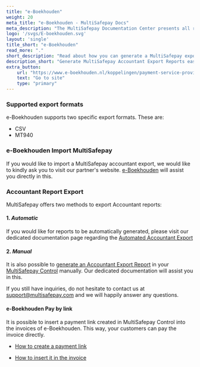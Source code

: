 ```yaml
---
title: "e-Boekhouden"
weight: 20
meta_title: "e-Boekhouden - MultiSafepay Docs"
meta_description: "The MultiSafepay Documentation Center presents all relevant information about our Plugins and API. You can also find support pages for Payment Methods, Tools and General Questions as well as the contact details of our Support and Integration Teams."
logo: '/svgs/E-boekhouden.svg'
layout: 'single'
title_short: "e-Boekhouden"
read_more: "."
short_description: "Read about how you can generate a MultiSafepay export and import to your e-Boekhouden platform"
description_short: "Generate MultiSafepay Accountant Export Reports easily and import to your e-Boekhouden system."
extra_button:
    url: "https://www.e-boekhouden.nl/koppelingen/payment-service-providers/multisafepay?qsm=387"
    text: "Go to site"
    type: "primary"
---
```


### Supported export formats

e-Boekhouden supports two specific export formats. These are:

* CSV
* MT940

### e-Boekhouden Import MultiSafepay

If you would like to import a MultiSafepay accountant export, we would like to kindly ask you to visit our partner's website. [e-Boekhouden](https://www.e-boekhouden.nl/contact) will assist you directly in this.

### Accountant Report Export

MultiSafepay offers two methods to export Accountant reports:

#### 1. _Automatic_

If you would like for reports to be automatically generated, please visit our dedicated documentation page regarding the [Automated Accountant Export](https://docs.multisafepay.com/tools/reports/automatic-reports)


#### 2. _Manual_

It is also possible to [generate an Accountant Export Report](https://docs.multisafepay.com/tools/reports/accountant-report-export) in your [MultiSafepay Control](https://merchant.multisafepay.com) manually. Our dedicated documentation will assist you in this.


If you still have inquiries, do not hesitate to contact us at <support@multisafepay.com> and we will happily answer any questions.

#### e-Boekhouden Pay by link

It is possible to insert a payment link created in MultiSafepay Control into the invoices of e-Boekhouden. This way, your customers can pay the invoice directly.

* [How to create a payment link](https://docs.multisafepay.com/tools/multisafepay-control/manually-generated-payment-link)

* [How to insert it in the invoice](https://secure.e-boekhouden.nl/bh/kb.asp?ACTION=SHOW&ID=237&POPUP=1)
